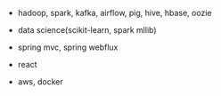 - hadoop, spark, kafka, airflow, pig, hive, hbase, oozie
- data science(scikit-learn, spark mllib)


- spring mvc, spring webflux
- react
- aws, docker
